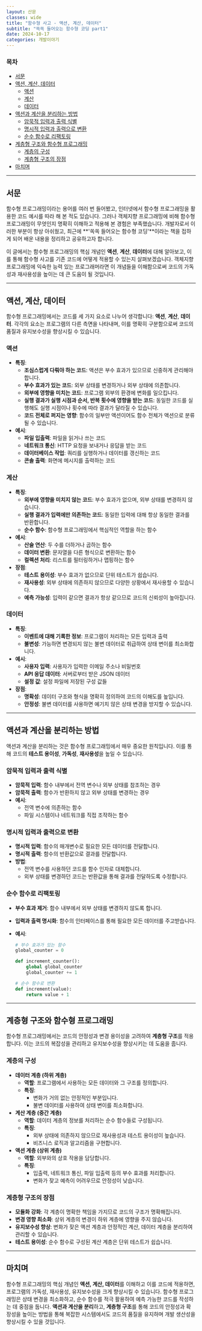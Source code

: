 ```yaml
---
layout: 산문
classes: wide
title: "함수형 사고 - 액션, 계산, 데이터"
subtitle: "쏙쏙 들어오는 함수형 코딩 part1"
date: 2024-10-17
categories: 개발이야기
---
```


### 목차

- [서문](#서문)
- [액션, 계산, 데이터](#액션-계산-데이터)
  - [액션](#액션)
  - [계산](#계산)
  - [데이터](#데이터)
- [액션과 계산을 분리하는 방법](#액션과-계산을-분리하는-방법)
  - [암묵적 입력과 출력 식별](#암묵적-입력과-출력-식별)
  - [명시적 입력과 출력으로 변환](#명시적-입력과-출력으로-변환)
  - [순수 함수로 리팩토링](#순수-함수로-리팩토링)
- [계층형 구조와 함수형 프로그래밍](#계층형-구조와-함수형-프로그래밍)
  - [계층의 구성](#계층의-구성)
  - [계층형 구조의 장점](#계층형-구조의-장점)
- [마치며](#마치며)

---

## 서문

함수형 프로그래밍이라는 용어를 여러 번 들어봤고, 인터넷에서 함수형 프로그래밍을 활용한 코드 예시를 따라 해 본 적도 있습니다. 그러나 객체지향 프로그래밍에 비해 함수형 프로그래밍이 무엇인지 명확히 이해하고 적용해 본 경험은 부족했습니다. 개발자로서 이러한 부분이 항상 아쉬웠고, 최근에 **'쏙쏙 들어오는 함수형 코딩'**이라는 책을 접하게 되어 배운 내용을 정리하고 공유하고자 합니다.

이 글에서는 함수형 프로그래밍의 핵심 개념인 **액션**, **계산**, **데이터**에 대해 알아보고, 이를 통해 함수형 사고를 기존 코드에 어떻게 적용할 수 있는지 살펴보겠습니다. 객체지향 프로그래밍에 익숙한 능력 있는 프로그래머라면 이 개념들을 이해함으로써 코드의 가독성과 재사용성을 높이는 데 큰 도움이 될 것입니다.

---

## 액션, 계산, 데이터

함수형 프로그래밍에서는 코드를 세 가지 요소로 나누어 생각합니다: **액션**, **계산**, **데이터**. 각각의 요소는 프로그램의 다른 측면을 나타내며, 이를 명확히 구분함으로써 코드의 품질과 유지보수성을 향상시킬 수 있습니다.

### 액션

- **특징**:
  - **조심스럽게 다뤄야 하는 코드**: 액션은 부수 효과가 있으므로 신중하게 관리해야 합니다.
  - **부수 효과가 있는 코드**: 외부 상태를 변경하거나 외부 상태에 의존합니다.
  - **외부에 영향을 미치는 코드**: 프로그램 외부의 환경에 변화를 일으킵니다.
  - **실행 결과가 실행 시점과 순서, 반복 횟수에 영향을 받는 코드**: 동일한 코드를 실행해도 실행 시점이나 횟수에 따라 결과가 달라질 수 있습니다.
  - **코드 전체로 퍼지는 영향**: 함수의 일부만 액션이어도 함수 전체가 액션으로 분류될 수 있습니다.
- **예시**:
  - **파일 입출력**: 파일을 읽거나 쓰는 코드
  - **네트워크 통신**: HTTP 요청을 보내거나 응답을 받는 코드
  - **데이터베이스 작업**: 쿼리를 실행하거나 데이터를 갱신하는 코드
  - **콘솔 출력**: 화면에 메시지를 출력하는 코드

### 계산

- **특징**:
  - **외부에 영향을 미치지 않는 코드**: 부수 효과가 없으며, 외부 상태를 변경하지 않습니다.
  - **실행 결과가 입력에만 의존하는 코드**: 동일한 입력에 대해 항상 동일한 결과를 반환합니다.
  - **순수 함수**: 함수형 프로그래밍에서 핵심적인 역할을 하는 함수
- **예시**:
  - **산술 연산**: 두 수를 더하거나 곱하는 함수
  - **데이터 변환**: 문자열을 다른 형식으로 변환하는 함수
  - **컬렉션 처리**: 리스트를 필터링하거나 맵핑하는 함수
- **장점**:
  - **테스트 용이성**: 부수 효과가 없으므로 단위 테스트가 쉽습니다.
  - **재사용성**: 외부 상태에 의존하지 않으므로 다양한 상황에서 재사용할 수 있습니다.
  - **예측 가능성**: 입력이 같으면 결과가 항상 같으므로 코드의 신뢰성이 높아집니다.

### 데이터

- **특징**:
  - **이벤트에 대해 기록한 정보**: 프로그램이 처리하는 모든 입력과 출력
  - **불변성**: 가능하면 변경되지 않는 불변 데이터로 취급하여 상태 변이를 최소화합니다.
- **예시**:
  - **사용자 입력**: 사용자가 입력한 이메일 주소나 비밀번호
  - **API 응답 데이터**: 서버로부터 받은 JSON 데이터
  - **설정 값**: 설정 파일에 저장된 구성 값들
- **장점**:
  - **명확성**: 데이터 구조와 형식을 명확히 정의하여 코드의 이해도를 높입니다.
  - **안정성**: 불변 데이터를 사용하면 예기치 않은 상태 변경을 방지할 수 있습니다.

---

## 액션과 계산을 분리하는 방법

액션과 계산을 분리하는 것은 함수형 프로그래밍에서 매우 중요한 원칙입니다. 이를 통해 코드의 **테스트 용이성**, **가독성**, **재사용성**을 높일 수 있습니다.

### 암묵적 입력과 출력 식별

- **암묵적 입력**: 함수 내부에서 전역 변수나 외부 상태를 참조하는 경우
- **암묵적 출력**: 함수가 반환하지 않고 외부 상태를 변경하는 경우
- **예시**:
  - 전역 변수에 의존하는 함수
  - 파일 시스템이나 네트워크를 직접 조작하는 함수

### 명시적 입력과 출력으로 변환

- **명시적 입력**: 함수의 매개변수로 필요한 모든 데이터를 전달합니다.
- **명시적 출력**: 함수의 반환값으로 결과를 전달합니다.
- **방법**:
  - 전역 변수를 사용하던 코드를 함수 인자로 대체합니다.
  - 외부 상태를 변경하던 코드는 반환값을 통해 결과를 전달하도록 수정합니다.

### 순수 함수로 리팩토링

- **부수 효과 제거**: 함수 내부에서 외부 상태를 변경하지 않도록 합니다.
- **입력과 출력 명시화**: 함수의 인터페이스를 통해 필요한 모든 데이터를 주고받습니다.
- **예시**:

  ```python
  # 부수 효과가 있는 함수
  global_counter = 0

  def increment_counter():
      global global_counter
      global_counter += 1

  # 순수 함수로 변환
  def increment(value):
      return value + 1
  ```

---

## 계층형 구조와 함수형 프로그래밍

함수형 프로그래밍에서는 코드의 안정성과 변경 용이성을 고려하여 **계층형 구조**를 적용합니다. 이는 코드의
복잡성을 관리하고 유지보수성을 향상시키는 데 도움을 줍니다.

### 계층의 구성

- **데이터 계층 (하위 계층)**
  - **역할**: 프로그램에서 사용하는 모든 데이터와 그 구조를 정의합니다.
  - **특징**:
    - 변화가 거의 없는 안정적인 부분입니다.
    - 불변 데이터를 사용하여 상태 변이를 최소화합니다.
- **계산 계층 (중간 계층)**
  - **역할**: 데이터 계층의 정보를 처리하는 순수 함수들로 구성됩니다.
  - **특징**:
    - 외부 상태에 의존하지 않으므로 재사용성과 테스트 용이성이 높습니다.
    - 비즈니스 로직과 알고리즘을 구현합니다.
- **액션 계층 (상위 계층)**
  - **역할**: 외부와의 상호 작용을 담당합니다.
  - **특징**:
    - 입출력, 네트워크 통신, 파일 입출력 등의 부수 효과를 처리합니다.
    - 변화가 잦고 예측이 어려우므로 안정성이 낮습니다.

### 계층형 구조의 장점

- **모듈화 강화**: 각 계층이 명확한 책임을 가지므로 코드의 구조가 명확해집니다.
- **변경 영향 최소화**: 상위 계층의 변경이 하위 계층에 영향을 주지 않습니다.
- **유지보수성 향상**: 변화가 잦은 액션 계층과 안정적인 계산, 데이터 계층을 분리하여 관리할 수 있습니다.
- **테스트 용이성**: 순수 함수로 구성된 계산 계층은 단위 테스트가 쉽습니다.

---

## 마치며

함수형 프로그래밍의 핵심 개념인 **액션, 계산, 데이터**를 이해하고 이를 코드에 적용하면, 프로그램의 가독성, 재사용성, 유지보수성을 크게
향상시킬 수 있습니다. 함수형 프로그래밍은 상태 변경을 최소화하고, 순수 함수를 적극 활용하여 예측 가능한 코드를 작성하는 데 중점을 둡니다.
**액션과 계산을 분리**하고, **계층형 구조**를 통해 코드의 안정성과 확장성을 높이는 방법을 통해 복잡한 시스템에서도 코드의 품질을 유지하며
개발 생산성을 향상시킬 수 있을 것입니다.

